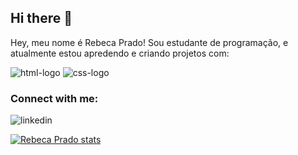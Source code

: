 ## Hi there 👋
Hey, meu nome é Rebeca Prado! Sou estudante de programação, e atualmente estou apredendo e criando projetos com:


<img src="https://img.shields.io/badge/HTML5-E34F26?style=for-the-badge&logo=html5&logoColor=white" alt="html-logo"/>
<img src="https://img.shields.io/badge/CSS3-1572B6?style=for-the-badge&logo=css3&logoColor=white" alt="css-logo"/>

<br />

### Connect with me:

<p>
  <a href="https://www.linkedin.com/in/rebeca-prado-santana/">
 <img align="left" alt="linkedin" width"50px" src="https://img.shields.io/badge/LinkedIn-0077B5?style=for-the-badge&logo=linkedin&logoColor=white"/>
</a>   
</p>
<br/>


[![Rebeca Prado stats](https://github-readme-stats.vercel.app/api?username=anuraghazra)](https://github.com/rebecaprado01/github-readme-stats)






